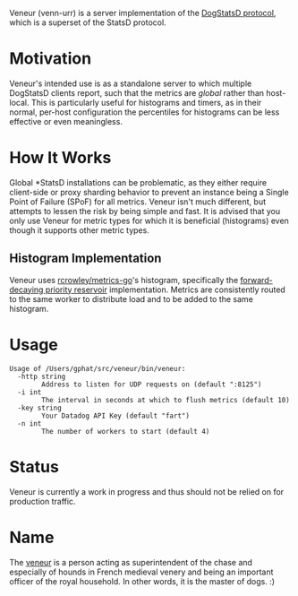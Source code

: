 Veneur (venn-urr) is a server implementation of the [DogStatsD protocol](http://docs.datadoghq.com/guides/dogstatsd/#datagram-format), which is a superset of the StatsD protocol.

# Motivation

Veneur's intended use is as a standalone server to which multiple DogStatsD clients report, such that the metrics are *global*
rather than host-local. This is particularly useful for histograms and timers, as in their normal, per-host configuration the
percentiles for histograms can be less effective or even meaningless.

# How It Works

Global \*StatsD installations can be problematic, as they either require client-side or proxy sharding behavior to prevent an
instance being a Single Point of Failure (SPoF) for all metrics. Veneur isn't much different, but attempts to lessen the risk
by being simple and fast. It is advised that you only use Veneur for metric types for which it is beneficial (histograms) even
though it supports other metric types.

## Histogram Implementation

Veneur uses [rcrowley/metrics-go](https://github.com/rcrowley/go-metrics/)'s histogram, specifically the [forward-decaying
priority reservoir](http://www.research.att.com/people/Cormode_Graham/library/publications/CormodeShkapenyukSrivastavaXu09.pdf)
 implementation. Metrics are consistently routed to the same worker to distribute load and to be added to the same histogram.

# Usage
```
Usage of /Users/gphat/src/veneur/bin/veneur:
  -http string
    	Address to listen for UDP requests on (default ":8125")
  -i int
    	The interval in seconds at which to flush metrics (default 10)
  -key string
    	Your Datadog API Key (default "fart")
  -n int
    	The number of workers to start (default 4)
```

# Status

Veneur is currently a work in progress and thus should not be relied on for production traffic.

# Name

The [veneur](https://en.wikipedia.org/wiki/Grand_Huntsman_of_France) is a person acting as superintendent of the chase and especially
of hounds in French medieval venery and being an important officer of the royal household. In other words, it is the master of dogs. :)
